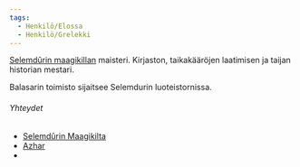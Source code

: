 ```yaml
---
tags:
  - Henkilö/Elossa
  - Henkilö/Grelekki
---
```

[Selemdûrin maagikillan](Selemdûrin%20Maagikilta.md) maisteri. Kirjaston, taikakääröjen laatimisen ja taijan historian mestari.

Balasarin toimisto sijaitsee Selemdurin luoteistornissa.

###### Yhteydet
- [Selemdûrin Maagikilta](Selemdûrin%20Maagikilta.md)
- [Azhar](Azhar.md)
- 